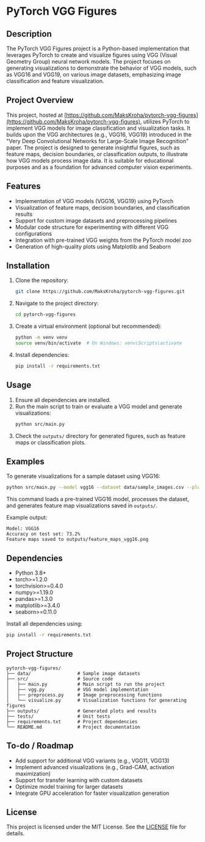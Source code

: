 # PyTorch VGG Figures

## Description
The PyTorch VGG Figures project is a Python-based implementation that leverages PyTorch to create and visualize figures using VGG (Visual Geometry Group) neural network models. The project focuses on generating visualizations to demonstrate the behavior of VGG models, such as VGG16 and VGG19, on various image datasets, emphasizing image classification and feature visualization.

## Project Overview
This project, hosted at [https://github.com/MaksKroha/pytorch-vgg-figures](https://github.com/MaksKroha/pytorch-vgg-figures), utilizes PyTorch to implement VGG models for image classification and visualization tasks. It builds upon the VGG architectures (e.g., VGG16, VGG19) introduced in the "Very Deep Convolutional Networks for Large-Scale Image Recognition" paper. The project is designed to generate insightful figures, such as feature maps, decision boundaries, or classification outputs, to illustrate how VGG models process image data. It is suitable for educational purposes and as a foundation for advanced computer vision experiments.[](https://docs.pytorch.org/vision/main/models/vgg.html)

## Features
- Implementation of VGG models (VGG16, VGG19) using PyTorch
- Visualization of feature maps, decision boundaries, and classification results
- Support for custom image datasets and preprocessing pipelines
- Modular code structure for experimenting with different VGG configurations
- Integration with pre-trained VGG weights from the PyTorch model zoo
- Generation of high-quality plots using Matplotlib and Seaborn

## Installation
1. Clone the repository:
   ```bash
   git clone https://github.com/MaksKroha/pytorch-vgg-figures.git
   ```
2. Navigate to the project directory:
   ```bash
   cd pytorch-vgg-figures
   ```
3. Create a virtual environment (optional but recommended):
   ```bash
   python -m venv venv
   source venv/bin/activate  # On Windows: venv\Scripts\activate
   ```
4. Install dependencies:
   ```bash
   pip install -r requirements.txt
   ```

## Usage
1. Ensure all dependencies are installed.
2. Run the main script to train or evaluate a VGG model and generate visualizations:
   ```bash
   python src/main.py
   ```
3. Check the `outputs/` directory for generated figures, such as feature maps or classification plots.

## Examples
To generate visualizations for a sample dataset using VGG16:
```bash
python src/main.py --model vgg16 --dataset data/sample_images.csv --plot feature_maps
```
This command loads a pre-trained VGG16 model, processes the dataset, and generates feature map visualizations saved in `outputs/`.

Example output:
```
Model: VGG16
Accuracy on test set: 73.2%
Feature maps saved to outputs/feature_maps_vgg16.png
```

## Dependencies
- Python 3.8+
- torch>=1.2.0
- torchvision>=0.4.0
- numpy>=1.19.0
- pandas>=1.3.0
- matplotlib>=3.4.0
- seaborn>=0.11.0

Install all dependencies using:
```bash
pip install -r requirements.txt
```

## Project Structure
```
pytorch-vgg-figures/
├── data/                 # Sample image datasets
├── src/                  # Source code
│   ├── main.py           # Main script to run the project
│   ├── vgg.py            # VGG model implementation
│   ├── preprocess.py     # Image preprocessing functions
│   └── visualize.py      # Visualization functions for generating figures
├── outputs/              # Generated plots and results
├── tests/                # Unit tests
├── requirements.txt      # Project dependencies
└── README.md             # Project documentation
```

## To-do / Roadmap
- Add support for additional VGG variants (e.g., VGG11, VGG13)
- Implement advanced visualizations (e.g., Grad-CAM, activation maximization)
- Support for transfer learning with custom datasets
- Optimize model training for larger datasets
- Integrate GPU acceleration for faster visualization generation

## License
This project is licensed under the MIT License. See the [LICENSE](LICENSE) file for details.

